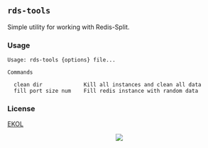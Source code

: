 ## `rds-tools`

Simple utility for working with Redis-Split.

### Usage

```
Usage: rds-tools {options} file...

Commands

  clean dir             Kill all instances and clean all data
  fill port size num    Fill redis instance with random data

```

### License

[EKOL](https://essentialkaos.com/ekol)

<p align="center"><a href="https://essentialkaos.com"><img src="https://gh.kaos.st/ekgh.svg"/></a></p>
